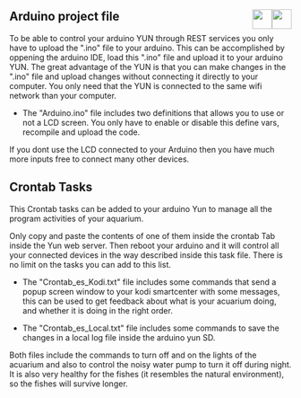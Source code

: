 
## Arduino project file <a href="https://github.com/Alblahm/Voice-Controled-Acuarium/blob/master/Arduino_Code/README.es.md"><img src="https://github.com/Alblahm/Voice-Controled-Acuarium/blob/master/img/Flag_of_Spain.png" align="right" hspace="0" vspace="0" width="35px"></a> <a href="https://github.com/Alblahm/Voice-Controled-Acuarium/blob/master/Arduino_Code/README.md"><img src="https://github.com/Alblahm/Voice-Controled-Acuarium/blob/master/img/Flag_of_Union.png" align="right" hspace="0" vspace="0" width="35px"></a>
To be able to control your arduino YUN through REST services you only have to upload the ".ino" file to your arduino. This can be accomplished by oppening the arduino IDE, load this ".ino" file and upload it to your arduino YUN. The great advantage of the YUN is that you can make changes in the ".ino" file and upload changes without connecting it directly to your computer. You only need that the YUN is connected to the same wifi network than your computer.

* The "Arduino.ino" file includes two definitions that allows you to use or not a LCD screen. You only have to enable or disable this define vars, recompile and upload the code.

If you dont use the LCD connected to your Arduino then you have much more inputs free to connect many other devices. 

## Crontab Tasks 
This Crontab tasks can be added to your arduino Yun to manage all the program activities of your aquarium.

Only copy and paste the contents of one of them inside the crontab Tab inside the Yun web server. Then reboot your arduino and it will control all your connected devices in the way described inside this task file. There is no limit on the tasks you can add to this list.

* The "Crontab_es_Kodi.txt" file includes some commands that send a popup screen window to your kodi smartcenter with some messages, this can be used to get feedback about what is your acuarium doing, and whether it is doing in the right order.

* The "Crontab_es_Local.txt" file includes some commands to save the changes in a local log file inside the arduino yun SD.

Both files include the commands to turn off and on the lights of the acuarium and also to control the noisy water pump to turn it off during night. It is also very healthy for the fishes (it resembles the natural environment), so the fishes will survive longer.


